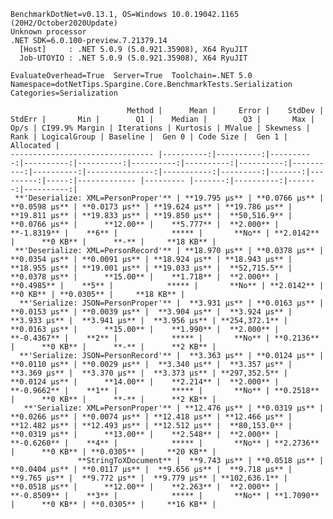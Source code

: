 
    BenchmarkDotNet=v0.13.1, OS=Windows 10.0.19042.1165 (20H2/October2020Update)
    Unknown processor
    .NET SDK=6.0.100-preview.7.21379.14
      [Host]     : .NET 5.0.9 (5.0.921.35908), X64 RyuJIT
      Job-UTOYIO : .NET 5.0.9 (5.0.921.35908), X64 RyuJIT

    EvaluateOverhead=True  Server=True  Toolchain=.NET 5.0  
    Namespace=dotNetTips.Spargine.Core.BenchmarkTests.Serialization  Categories=Serialization  

                              Method |      Mean |     Error |    StdDev |    StdErr |       Min |        Q1 |    Median |        Q3 |       Max |      Op/s | CI99.9% Margin | Iterations | Kurtosis | MValue | Skewness | Rank | LogicalGroup | Baseline |  Gen 0 | Code Size |  Gen 1 | Allocated |
    -------------------------------- |----------:|----------:|----------:|----------:|----------:|----------:|----------:|----------:|----------:|----------:|---------------:|-----------:|---------:|-------:|---------:|-----:|------------- |--------- |-------:|----------:|-------:|----------:|
     **'Deserialize: XML=PersonProper'** | **19.795 μs** | **0.0766 μs** | **0.0598 μs** | **0.0173 μs** | **19.624 μs** | **19.786 μs** | **19.811 μs** | **19.833 μs** | **19.850 μs** |  **50,516.9** |      **0.0766 μs** |      **12.00** |    **5.777** |  **2.000** |  **-1.8319** |    **6** |            ***** |       **No** | **2.0142** |      **0 KB** |      **-** |     **18 KB** |
     **'Deserialize: XML=PersonRecord'** | **18.970 μs** | **0.0378 μs** | **0.0354 μs** | **0.0091 μs** | **18.924 μs** | **18.943 μs** | **18.955 μs** | **19.001 μs** | **19.033 μs** |  **52,715.5** |      **0.0378 μs** |      **15.00** |    **1.718** |  **2.000** |   **0.4985** |    **5** |            ***** |       **No** | **2.0142** |      **0 KB** | **0.0305** |     **18 KB** |
      **'Serialize: JSON=PersonProper'** |  **3.931 μs** | **0.0163 μs** | **0.0153 μs** | **0.0039 μs** |  **3.904 μs** |  **3.924 μs** |  **3.933 μs** |  **3.941 μs** |  **3.956 μs** | **254,372.1** |      **0.0163 μs** |      **15.00** |    **1.990** |  **2.000** |  **-0.4367** |    **2** |            ***** |       **No** | **0.2136** |      **0 KB** |      **-** |      **2 KB** |
      **'Serialize: JSON=PersonRecord'** |  **3.363 μs** | **0.0124 μs** | **0.0110 μs** | **0.0029 μs** |  **3.340 μs** |  **3.357 μs** |  **3.369 μs** |  **3.370 μs** |  **3.373 μs** | **297,352.5** |      **0.0124 μs** |      **14.00** |    **2.214** |  **2.000** |  **-0.9662** |    **1** |            ***** |       **No** | **0.2518** |      **0 KB** |      **-** |      **2 KB** |
       **'Serialize: XML=PersonProper'** | **12.476 μs** | **0.0319 μs** | **0.0266 μs** | **0.0074 μs** | **12.418 μs** | **12.466 μs** | **12.482 μs** | **12.493 μs** | **12.512 μs** |  **80,153.0** |      **0.0319 μs** |      **13.00** |    **2.548** |  **2.000** |  **-0.6260** |    **4** |            ***** |       **No** | **2.2736** |      **0 KB** | **0.0305** |     **20 KB** |
                   **StringToXDocument** |  **9.743 μs** | **0.0518 μs** | **0.0404 μs** | **0.0117 μs** |  **9.656 μs** |  **9.718 μs** |  **9.765 μs** |  **9.772 μs** |  **9.779 μs** | **102,636.1** |      **0.0518 μs** |      **12.00** |    **2.263** |  **2.000** |  **-0.8509** |    **3** |            ***** |       **No** | **1.7090** |      **0 KB** | **0.0305** |     **16 KB** |
